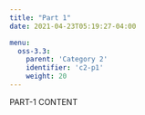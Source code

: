 ```yaml
---
title: "Part 1"
date: 2021-04-23T05:19:27-04:00

menu:
  oss-3.3:
    parent: 'Category 2'
    identifier: 'c2-p1'
    weight: 20
---
```


PART-1 CONTENT
